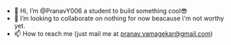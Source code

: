 - 👋 Hi, I’m @PranavY006 a student to build something cool😎
- 💞️ I’m looking to collaborate on nothing for now beacause i'm not worthy yet.
- 📫 How to reach me (just mail me at pranav.yamagekar@gmail.com)

<!---
PranavY006/PranavY006 is a ✨ special ✨ repository because its `README.md` (this file) appears on your GitHub profile.
You can click the Preview link to take a look at your changes.
--->
